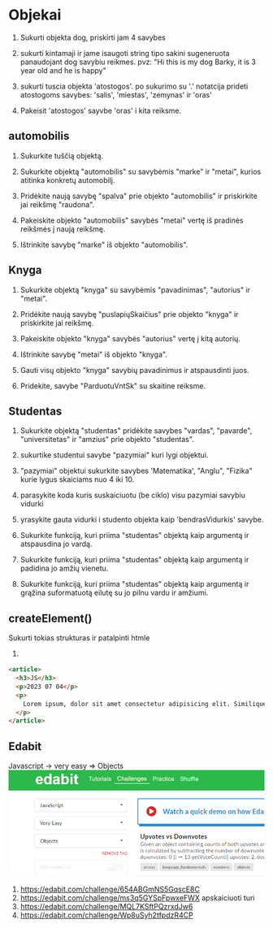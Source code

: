# Objekai

1. Sukurti objekta dog, priskirti jam 4 savybes

2. sukurti kintamaji ir jame isaugoti string tipo sakini sugeneruota panaudojant dog savybiu reikmes. pvz: "Hi this is my dog Barky, it is 3 year old and he is happy"

3. sukurti tuscia objekta 'atostogos'. po sukurimo su '.' notatcija prideti atostogoms savybes: 'salis', 'miestas', 'zemynas' ir 'oras'

4. Pakeisit 'atostogos' sayvbe 'oras' i kita reiksme.

## automobilis

1. Sukurkite tuščią objektą.

2. Sukurkite objektą "automobilis" su savybėmis "marke" ir "metai", kurios atitinka konkretų automobilį.

3. Pridėkite naują savybę "spalva" prie objekto "automobilis" ir priskirkite jai reikšmę "raudona".

4. Pakeiskite objekto "automobilis" savybės "metai" vertę iš pradinės reikšmės į naują reikšmę.

5. Ištrinkite savybę "marke" iš objekto "automobilis".

## Knyga

1. Sukurkite objektą "knyga" su savybėmis "pavadinimas", "autorius" ir "metai".

2. Pridėkite naują savybę "puslapiųSkaičius" prie objekto "knyga" ir priskirkite jai reikšmę.

3. Pakeiskite objekto "knyga" savybės "autorius" vertę į kitą autorių.

4. Ištrinkite savybę "metai" iš objekto "knyga".

5. Gauti visų objekto "knyga" savybių pavadinimus ir atspausdinti juos.

6. Pridekite, savybe "ParduotuVntSk" su skaitine reiksme.

## Studentas

1. Sukurkite objektą "studentas" pridėkite savybes "vardas", "pavarde", "universitetas" ir "amzius" prie objekto "studentas".

2. sukurtike studentui savybe "pazymiai" kuri lygi objektui.

3. "pazymiai" objektui sukurkite savybes 'Matematika', "Anglu", "Fizika" kurie lygus skaiciams nuo 4 iki 10.

4. parasykite koda kuris suskaiciuotu (be ciklo) visu pazymiai savybiu vidurki

5. yrasykite gauta vidurki i studento objekta kaip 'bendrasVidurkis' savybe.

6. Sukurkite funkciją, kuri priima "studentas" objektą kaip argumentą ir atspausdina jo vardą.

7. Sukurkite funkciją, kuri priima "studentas" objektą kaip argumentą ir padidina jo amžių vienetu.

8. Sukurkite funkciją, kuri priima "studentas" objektą kaip argumentą ir grąžina suformatuotą eilutę su jo pilnu vardu ir amžiumi.

## createElement()

Sukurti tokias strukturas ir patalpinti htmle

1.

```html
<article>
  <h3>JS</h3>
  <p>2023 07 04</p>
  <p>
    Lorem ipsum, dolor sit amet consectetur adipisicing elit. Similique, vel?
  </p>
</article>
```

## Edabit

Javascript -> very easy => Objects
![](assets/2023-07-04-13-26-40.png)

1. https://edabit.com/challenge/654ABGmNS5GqscE8C
2. https://edabit.com/challenge/ms3q5GYSpFpwxeFWX apskaiciuoti turi
3. https://edabit.com/challenge/MQL7KSftPQzrxdJw6
4. https://edabit.com/challenge/Wp8uSyh2tfpdzR4CP
